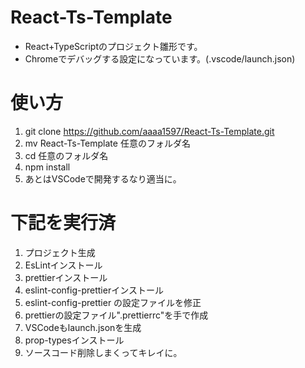 # React-Ts-Template
- React+TypeScriptのプロジェクト雛形です。
- Chromeでデバッグする設定になっています。(.vscode/launch.json)

# 使い方
1. git clone https://github.com/aaaa1597/React-Ts-Template.git
2. mv React-Ts-Template 任意のフォルダ名
3. cd 任意のフォルダ名
4. npm install
5. あとはVSCodeで開発するなり適当に。

# 下記を実行済
1. プロジェクト生成
2. EsLintインストール
3. prettierインストール
4. eslint-config-prettierインストール
5. eslint-config-prettier の設定ファイルを修正
6. prettierの設定ファイル".prettierrc"を手で作成
7. VSCodeもlaunch.jsonを生成
8. prop-typesインストール
9. ソースコード削除しまくってキレイに。


